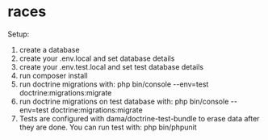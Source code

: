 # races

Setup:

1. create a database
2. create your .env.local and set database details
3. create your .env.test.local and set test database details
4. run composer install
5. run doctrine migrations with: php bin/console --env=test  doctrine:migrations:migrate 
6. run doctrine migrations on test database with: php bin/console --env=test  doctrine:migrations:migrate
7. Tests are configured with dama/doctrine-test-bundle to erase data after they are done. You can run test with: php bin/phpunit

